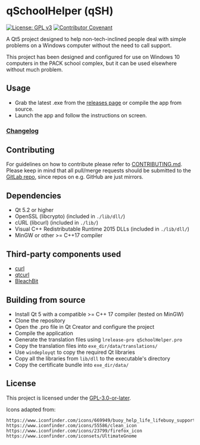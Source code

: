 # qSchoolHelper (qSH)
[![License: GPL v3](https://img.shields.io/badge/License-GPLv3-blue.svg)](https://www.gnu.org/licenses/gpl-3.0) [![Contributor Covenant](https://img.shields.io/badge/Contributor%20Covenant-v2.0%20adopted-ff69b4.svg)](code_of_conduct.md)

A Qt5 project designed to help non-tech-inclined people deal with simple problems on a Windows computer without the need to call support. 

This project has been designed and configured for use on Windows 10 computers in the PACK school complex, but it can be used elsewhere without much problem.

## Usage

- Grab the latest .exe from the [releases page](https://gitlab.com/Atrate/qschoolhelper/releases) or compile the app from source.
- Launch the app and follow the instructions on screen.

### [Changelog](./CHANGELOG)

## Contributing

For guidelines on how to contribute please refer to [CONTRIBUTING.md](./CONTRIBUTING.md). Please keep in mind that all pull/merge requests should be submitted to the [GitLab repo](https://gitlab.com/Atrate/qschoolhelper), since repos on e.g. GitHub are just mirrors.

## Dependencies

- Qt 5.2 or higher
- OpenSSL (libcrypto) (included in `./lib/dll/`)
- cURL (libcurl) (included in `./lib/`)
- Visual C++ Redistributable Runtime 2015 DLLs (included in `./lib/dll/`)
- MinGW or other >= C++17 compiler

## Third-party components used

- [curl](https://github.com/curl/curl)
- [qtcurl](https://github.com/tarasvb/qtcurl)
- [BleachBit](https://www.bleachbit.org/)

## Building from source

- Install Qt 5 with a compatible >= C++ 17 compiler (tested on MinGW)
- Clone the repository
- Open the .pro file in Qt Creator and configure the project
- Compile the application
- Generate the translation files using `lrelease-pro qSchoolHelper.pro`
- Copy the translation files into `exe_dir/data/translations/`
- Use `windeployqt` to copy the required Qt libraries
- Copy all the libraries from `lib/dll` to the executable's directory
- Copy the certificate bundle into `exe_dir/data/`

## License
This project is licensed under the [GPL-3.0-or-later](https://www.gnu.org/licenses/gpl-3.0.html).

Icons adapted from:
```
https://www.iconfinder.com/icons/669949/buoy_help_life_lifebuoy_support_icon
https://www.iconfinder.com/icons/55586/clean_icon
https://www.iconfinder.com/icons/23799/firefox_icon
https://www.iconfinder.com/iconsets/UltimateGnome
``` 
